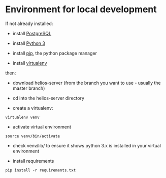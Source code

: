 # Environment for local development

If not already installed:

* install [PostgreSQL](https://www.postgresql.org/download/)

* install [Python 3](https://www.python.org/downloads/)

* install [pip](https://packaging.python.org/tutorials/installing-packages/), the python package manager

* install [virtualenv](http://www.virtualenv.org/en/latest/)

then:

* download helios-server (from the branch you want to use - usually the master branch)

* cd into the helios-server directory

* create a virtualenv:

```
virtualenv venv
```

* activate virtual environment

```
source venv/bin/activate
```
* check venv/lib/ to ensure it shows python 3.x is installed in your virtual environment

* install requirements

```
pip install -r requirements.txt
```

